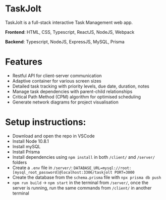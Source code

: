 # TaskJolt
TaskJolt is a full-stack interactive Task Management web app.

**Frontend**: HTML, CSS, Typescript, ReactJS, NodeJS, Webpack

**Backend**: Typescript, NodeJS, ExpressJS, MySQL, Prisma

# Features
- Restful API for client-server communication
- Adaptive container for various screen sizes
- Detailed task tracking with priority levels, due date, duration, notes
- Manage task dependencies with parent-child relationships
- Critical Path Method (CPM) algorithm for optimised scheduling
- Generate network diagrams for project visualisation

# Setup instructions:
- Download and open the repo in VSCode
- Install Node 10.8.1
- Install mySQL
- Install Prisma
- Install dependencies using `npm install` in both `/client/` and `/server/` folders
- Create a `.env` file in `/server/`:
    `DATABASE_URL=mysql://root:[mysql_root_password]@localhost:3306/taskjolt
    PORT=3000`
- Create the database from the `schema.prisma` file with `npx prisma db push`
- `npm run build` -> `npm start` in the terminal from `/server/`, once the server is running, run the same commands from `/client/` in another terminal 
